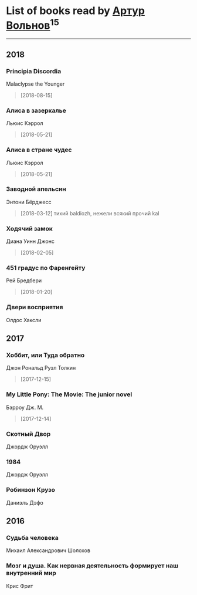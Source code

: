 # List of books read by [Артур Вольнов](http://vk.com/id225880893)<sup>15</sup>
---

## 2018

### Principia Discordia
Malaclypse the Younger
> [2018-08-15] 


### Алиса в зазеркалье
Льюис Кэррол
> [2018-05-21] 


### Алиса в стране чудес
Льюис Кэррол
> [2018-05-21] 


### Заводной апельсин
Энтони Бёрджесс
> [2018-03-12] тихий baldiozh, нежели всякий прочий kal


### Ходячий замок
Диана Уинн Джонс
> [2018-02-05] 


### 451 градус по Фаренгейту
Рей Бредбери
> [2018-01-20] 


### Двери восприятия
Олдос Хаксли



## 2017

### Хоббит, или Туда обратно
Джон Рональд Руэл Толкин
> [2017-12-15] 


### My Little Pony: The Movie: The junior novel
Бэрроу Дж. М.
> [2017-12-14] 




### Скотный Двор
Джордж Оруэлл


### 1984
Джордж Оруэлл


### Робинзон Крузо
Даниэль Дэфо



## 2016

### Судьба человека
Михаил Александрович Шолохов


### Мозг и душа. Как нервная деятельность формирует наш внутренний мир
Крис Фрит



